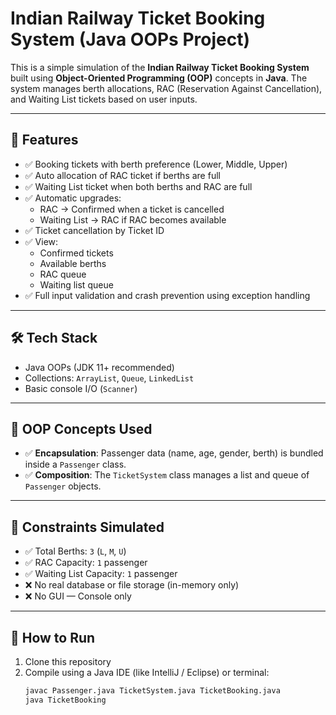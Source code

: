 # Indian Railway Ticket Booking System (Java OOPs Project)

This is a simple simulation of the **Indian Railway Ticket Booking System** built using **Object-Oriented Programming (OOP)** concepts in **Java**. The system manages berth allocations, RAC (Reservation Against Cancellation), and Waiting List tickets based on user inputs.

---

## 🎯 Features

- ✅ Booking tickets with berth preference (Lower, Middle, Upper)
- ✅ Auto allocation of RAC ticket if berths are full
- ✅ Waiting List ticket when both berths and RAC are full
- ✅ Automatic upgrades: 
  - RAC → Confirmed when a ticket is cancelled
  - Waiting List → RAC if RAC becomes available
- ✅ Ticket cancellation by Ticket ID
- ✅ View:
  - Confirmed tickets
  - Available berths
  - RAC queue
  - Waiting list queue
- ✅ Full input validation and crash prevention using exception handling

---

## 🛠️ Tech Stack

- Java OOPs (JDK 11+ recommended)
- Collections: `ArrayList`, `Queue`, `LinkedList`
- Basic console I/O (`Scanner`)

---
## 🧠 OOP Concepts Used

- ✅ **Encapsulation**: Passenger data (name, age, gender, berth) is bundled inside a `Passenger` class.
- ✅ **Composition**: The `TicketSystem` class manages a list and queue of `Passenger` objects.
  
---

## 🧠 Constraints Simulated

- ✅ Total Berths: `3` (`L`, `M`, `U`)
- ✅ RAC Capacity: `1` passenger
- ✅ Waiting List Capacity: `1` passenger
- ❌ No real database or file storage (in-memory only)
- ❌ No GUI — Console only

---

## 🚀 How to Run

1. Clone this repository
2. Compile using a Java IDE (like IntelliJ / Eclipse) or terminal:
   ```bash
   javac Passenger.java TicketSystem.java TicketBooking.java
   java TicketBooking
